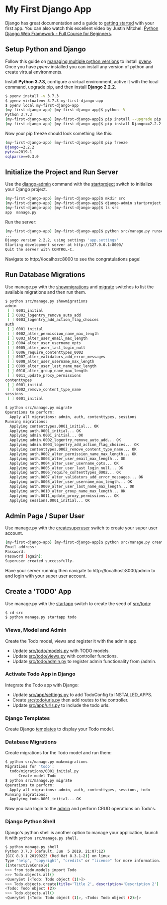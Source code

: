 # My First Django App

Django has great documentation and a guide to [getting started](https://docs.djangoproject.com/en/2.2/intro/) with your first app. You can also watch this excellent video by Justin Mitchel: [Python Django Web Framework - Full Course for Beginners](https://www.youtube.com/watch?v=F5mRW0jo-U4).

## Setup Python and Django

Follow this guide on [managing multiple python versions](https://realpython.com/intro-to-pyenv/) to install [pyenv](https://github.com/pyenv/pyenv#installation). Once you have *pyenv* installed you can install any version of python and create virtual environments.

Install **Python 3.7.3**, configure a virtual environment, active it with the local command, upgrade pip, and then install **Django 2.2.2**.

```bash
$ pyenv install -v 3.7.3
$ pyenv virtualenv 3.7.3 my-first-django-app
$ pyenv local my-first-django-app
(my-first-django-app) [my-first-django-app]$ python -V
Python 3.7.3
(my-first-django-app) [my-first-django-app]$ pip install --upgrade pip
(my-first-django-app) [my-first-django-app]$ pip install Django==2.2.2
```

Now your pip freeze should look something like this:

```bash
(my-first-django-app) [my-first-django-app]$ pip freeze
Django==2.2.2
pytz==2019.1
sqlparse==0.3.0
```

## Initialize the Project and Run Server

Use the [django-admin](https://docs.djangoproject.com/en/2.2/ref/django-admin/#django-admin-and-manage-py) command with the [startproject](https://docs.djangoproject.com/en/2.2/ref/django-admin/#startproject) switch to initialize your Django project.

```bash
(my-first-django-app) [my-first-django-app]$ mkdir src
(my-first-django-app) [my-first-django-app]$ django-admin startproject app src
(my-first-django-app) [my-first-django-app]$ ls src
app  manage.py
```

Run the server:

```bash
(my-first-django-app) [my-first-django-app]$ python src/manage.py runserver
...
Django version 2.2.2, using settings 'app.settings'
Starting development server at http://127.0.0.1:8000/
Quit the server with CONTROL-C.
```

Navigate to http://localhost:8000 to see the congratulations page!

## Run Database Migrations

Use manage.py with the [showmigrations](https://docs.djangoproject.com/en/2.2/ref/django-admin/#showmigrations) and [migrate](https://docs.djangoproject.com/en/2.2/ref/django-admin/#migrate) switches to list the available migrations and then run them.

```bash
$ python src/manage.py showmigrations
admin
 [ ] 0001_initial
 [ ] 0002_logentry_remove_auto_add
 [ ] 0003_logentry_add_action_flag_choices
auth
 [ ] 0001_initial
 [ ] 0002_alter_permission_name_max_length
 [ ] 0003_alter_user_email_max_length
 [ ] 0004_alter_user_username_opts
 [ ] 0005_alter_user_last_login_null
 [ ] 0006_require_contenttypes_0002
 [ ] 0007_alter_validators_add_error_messages
 [ ] 0008_alter_user_username_max_length
 [ ] 0009_alter_user_last_name_max_length
 [ ] 0010_alter_group_name_max_length
 [ ] 0011_update_proxy_permissions
contenttypes
 [ ] 0001_initial
 [ ] 0002_remove_content_type_name
sessions
 [ ] 0001_initial
```

```bash
$ python src/manage.py migrate
Operations to perform:
  Apply all migrations: admin, auth, contenttypes, sessions
Running migrations:
  Applying contenttypes.0001_initial... OK
  Applying auth.0001_initial... OK
  Applying admin.0001_initial... OK
  Applying admin.0002_logentry_remove_auto_add... OK
  Applying admin.0003_logentry_add_action_flag_choices... OK
  Applying contenttypes.0002_remove_content_type_name... OK
  Applying auth.0002_alter_permission_name_max_length... OK
  Applying auth.0003_alter_user_email_max_length... OK
  Applying auth.0004_alter_user_username_opts... OK
  Applying auth.0005_alter_user_last_login_null... OK
  Applying auth.0006_require_contenttypes_0002... OK
  Applying auth.0007_alter_validators_add_error_messages... OK
  Applying auth.0008_alter_user_username_max_length... OK
  Applying auth.0009_alter_user_last_name_max_length... OK
  Applying auth.0010_alter_group_name_max_length... OK
  Applying auth.0011_update_proxy_permissions... OK
  Applying sessions.0001_initial... OK
```

## Admin Page / Super User

Use manage.py with the [createsuperuser](https://docs.djangoproject.com/en/2.2/ref/django-admin/#createsuperuser) switch to create your super user account.

```bash
(my-first-django-app) [my-first-django-app]$ python src/manage.py createsuperuser --username superadmin
Email address: 
Password: 
Password (again): 
Superuser created successfully.
```

Have your server running then navigate to http://localhost:8000/admin to and login with your super user account.

## Create a 'TODO' App

Use manage.py with the [startapp](https://docs.djangoproject.com/en/2.2/ref/django-admin/#startapp) switch to create the seed of [src/todo](./src/todo):

```bash
$ cd src
$ python manage.py startapp todo
```

### Views, Model and Admin

Create the Todo model, views and register it with the admin app.

* Update [src/todo/models.py](./src/todo/models.py) with TODO models.
* Update [src/todo/views.py](./src/todo/views.py) with controller functions.
* Update [src/todo/admin.py](./src/todo/admin.py) to register admin functionality from /admin.

### Activate Todo App in Django

Integrate the Todo app with Django:

* Update [src/app/settings.py](./src/app/settings.py) to add TodoConfig to INSTALLED_APPS. 
* Create [src/todo/urls.py](./src/todo/urls.py) then add routes to the controller.
* Update [src/app/urls.py](./src/app/urls.py) to include the todo urls.

### Django Templates

Create Django [templates](./src/todo/templates) to display your Todo model.

### Database Migrations

Create migrations for the Todo model and run them:

```bash
$ python src/manage.py makemigrations
Migrations for 'todo':
  todo/migrations/0001_initial.py
    - Create model Todo
$ python src/manage.py migrate
Operations to perform:
  Apply all migrations: admin, auth, contenttypes, sessions, todo
Running migrations:
  Applying todo.0001_initial... OK
```

Now you can login to the [admin](http://localhost:8000/admin) and perform CRUD operations on Todo's. 

### Django Python Shell

Django's python shell is another option to manage your application, launch it with `python src/manage.py shell`.

```bash
$ python manage.py shell
Python 3.7.3 (default, Jun  5 2019, 21:07:12) 
[GCC 8.3.1 20190223 (Red Hat 8.3.1-2)] on linux
Type "help", "copyright", "credits" or "license" for more information.
(InteractiveConsole)
>>> from todo.models import Todo
>>> Todo.objects.all()
<QuerySet [<Todo: Todo object (1)>]>
>>> Todo.objects.create(title='Title 2', description='Description 2')
<Todo: Todo object (2)>
>>> Todo.objects.all()
<QuerySet [<Todo: Todo object (1)>, <Todo: Todo object (2)>]>
```